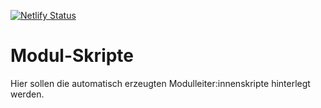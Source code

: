 [![Netlify Status](https://api.netlify.com/api/v1/badges/765d8418-3b88-4557-95da-071be5f94294/deploy-status)](https://app.netlify.com/sites/modulskripte/deploys)


# Modul-Skripte
Hier sollen die automatisch erzeugten Modulleiter:innenskripte hinterlegt werden. 
